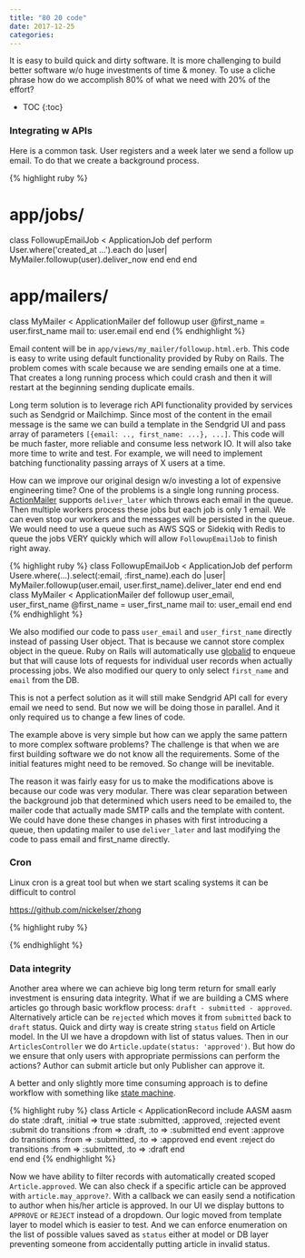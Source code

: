 ```yaml
---
title: "80 20 code"
date: 2017-12-25
categories:
---
```


It is easy to build quick and dirty software.  It is more challenging to build better software w/o huge investments of time & money.  To use a cliche phrase how do we accomplish 80% of what we need with 20% of the effort?  

* TOC
{:toc}

### Integrating w APIs

Here is a common task.  User registers and a week later we send a follow up email.  To do that we create a background process.

{% highlight ruby %}
# app/jobs/
class FollowupEmailJob < ApplicationJob
  def perform
    User.where('created_at ...').each do |user|
      MyMailer.followup(user).deliver_now
    end
  end
end
# app/mailers/
class MyMailer < ApplicationMailer
  def followup user
    @first_name = user.first_name
    mail to: user.email
  end
end
{% endhighlight %}

Email content will be in  `app/views/my_mailer/followup.html.erb`.  This code is easy to write using default functionality provided by Ruby on Rails.  The problem comes with scale because we are sending emails one at a time.  That creates a long running process which could crash and then it will restart at the beginning sending duplicate emails.  

Long term solution is to leverage rich API functionality provided by services such as Sendgrid or Mailchimp.  Since most of the content in the email message is the same we can build a template in the Sendgrid UI and pass array of parameters `[{email: .., first_name: ...}, ...]`.  This code will be much faster, more reliable and consume less network IO.  It will also take more time to write and test.  For example, we will need to implement batching functionality passing arrays of X users at a time.  

How can we improve our original design w/o investing a lot of expensive engineering time?  One of the problems is a single long running process.  [ActionMailer](http://guides.rubyonrails.org/action_mailer_basics.html) supports `deliver_later` which throws each email in the queue.   Then multiple workers process these jobs but each job is only 1 email.  We can even stop our workers and the messages will be persisted in the queue.  We would need to use a queue such as AWS SQS or Sidekiq with Redis to queue the jobs VERY quickly which will allow `FollowupEmailJob` to finish right away.

{% highlight ruby %}
class FollowupEmailJob < ApplicationJob
  def perform
    Usere.where(...).select(:email, :first_name).each do |user|
      MyMailer.followup(user.email, user.first_name).deliver_later
    end
  end
end
class MyMailer < ApplicationMailer
  def followup user_email, user_first_name
    @first_name = user_first_name
    mail to: user_email
  end
end
{% endhighlight %}

We also modified our code to pass `user_email` and `user_first_name` directly instead of passing User object.  That is because we cannot store complex object in the queue.  Ruby on Rails will automatically use [globalid](https://github.com/rails/globalid) to enqueue but that will cause lots of requests for individual user records when actually processing jobs.  We also modified our query to only select `first_name` and `email` from the DB.  

This is not a perfect solution as it will still make Sendgrid API call for every email we need to send.  But now we will be doing those in parallel.  And it only required us to change a few lines of code.  

The example above is very simple but how can we apply the same pattern to more complex software problems?  The challenge is that when we are first building software we do not know all the requirements.  Some of the initial features might need to be removed.  So change will be inevitable.  

The reason it was fairly easy for us to make the modifications above is because our code was very modular.  There was clear separation between the background job that determined which users need to be emailed to, the mailer code that actually made SMTP calls and the template with content.  We could have done these changes in phases with first introducing a queue, then updating mailer to use `deliver_later` and last modifying the code to pass email and first_name directly.  

### Cron

Linux cron is a great tool but when we start scaling systems it can be difficult to control


https://github.com/nickelser/zhong



{% highlight ruby %}

{% endhighlight %}

### Data integrity

Another area where we can achieve big long term return for small early investment is ensuring data integrity.  What if we are building a CMS where articles go through basic workflow process:  `draft - submitted - approved`.  Alternatively article can be `rejected` which moves it from `submitted` back to `draft` status.  Quick and dirty way is create string `status` field on Article model.  In the UI we have a dropdown with list of status values.  Then in our `ArticlesController` we do `Article.update(status: 'approved')`.  But how do we ensure that only users with appropriate permissions can perform the actions?  Author can submit article but only Publisher can approve it.  

A better and only slightly more time consuming approach is to define workflow with something like [state machine](https://github.com/aasm/aasm).  

{% highlight ruby %}
class Article < ApplicationRecord
  include AASM
  aasm do
    state :draft, :initial => true
    state :submitted, :approved, :rejected
    event :submit do
      transitions :from => :draft, :to => :submitted
    end
    event :approve do
      transitions :from => :submitted, :to => :approved
    end
    event :reject do
      transitions :from => :submitted, :to => :draft
    end  
  end
end
{% endhighlight %}

Now we have ability to filter records with automatically created scoped `Article.approved`.  We can also check if a specific article can be approved with `article.may_approve?`.  With a callback we can easily send a notification to author when his/her article is approved.  In our UI we display buttons to `APPROVE` or `REJECT` instead of a dropdown.  Our logic moved from template layer to model which is easier to test.  And we can enforce enumeration on the list of possible values saved as `status` either at model or DB layer preventing someone from accidentally putting article in invalid status.  
